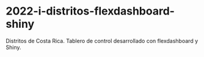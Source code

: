# 2022-i-distritos-flexdashboard-shiny
Distritos de Costa Rica. Tablero de control desarrollado con flexdashboard y Shiny.
